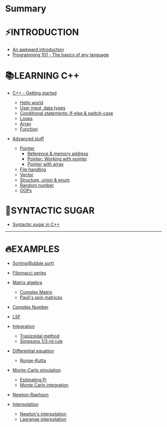 # Summary

# ⚡INTRODUCTION

- [An awkward introduction](./README.md)
- [Programming 101 - The basics of any language](./basics_of_any_language.md)

# 📚LEARNING C++

- [C++ - Getting started](./c++_getting_started.md)
	- [Hello world](./hello_world.md)
	- [User input, data types](./user_input_data_types.md)
	- [Conditional statements: If-else & switch-case](./conditional_statements.md)
	- [Loops](./loops.md)
	- [Array](./array.md)
	- [Function](./function.md)

- [Advanced stuff](./c++_advanced_stuff.md)
	- [Pointer](./pointer.md)
		- [Reference & memory address](./reference_memoryAddress.md)
		- [Pointer: Working with pointer](./pointer_working.md)
		- [Pointer with array](./pointer_with_array.md)
	- [File handling](./file_handling.md)
	- [Vector](./vector.md)
	- [Structure, union & enum](./structure_union_enum.md)
	- [Random number](./random-number.md)
	- [OOPs]()
	
# 💖SYNTACTIC SUGAR

- [Syntactic sugar in C++](./syntactic_sugar.md)

-----------

# 🔥EXAMPLES


- [Sorting(Bubble sort)](./sorting.md)
- [Fibonacci series]()
- [Matrix algebra](./matrix.md)
	- [Complex Matrix](./complex_matrix.md)
	- [Pauli's spin matrices](./spin_matrices.md)
- [Complex Number](./complex_number.md)
- [LSF](./lsf.md)

- [Integration](./integration.md)
	- [Trapizoidal method](./trapizoidal.md)
	- [Simpsons 1/3-rd rule](./simpson.md)
	

- [Differential equation]()
	- [Runge-Kutta]()

- [Monte-Carlo simulation](./monte-carlo.md)
	- [Estimating Pi](./monte-carlo-estimating-pi.md)
	- [Monte Carlo integration](./monte-carlo-integration.md)

- [Newton–Raphson](./newton_raphson.md)

- [Interpolation]()
	- [Newton's interpolation]()
	- [Lagrange interpolation]()
	

